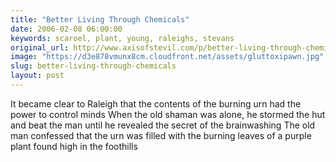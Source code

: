 ```yaml
---
title: "Better Living Through Chemicals"
date: 2006-02-08 06:00:00
keywords: scaroel, plant, young, raleighs, stevans
original_url: http://www.axisofstevil.com/p/better-living-through-chemicals
image: "https://d3e878vmunx8cm.cloudfront.net/assets/gluttoxipawn.jpg"
slug: better-living-through-chemicals
layout: post
---
```


It became clear to Raleigh that the contents of the burning urn had the power to control minds When the old shaman was alone, he stormed the hut and beat the man until he revealed the secret of the brainwashing The old man confessed that the urn was filled with the burning leaves of a purple plant found high in the foothills

